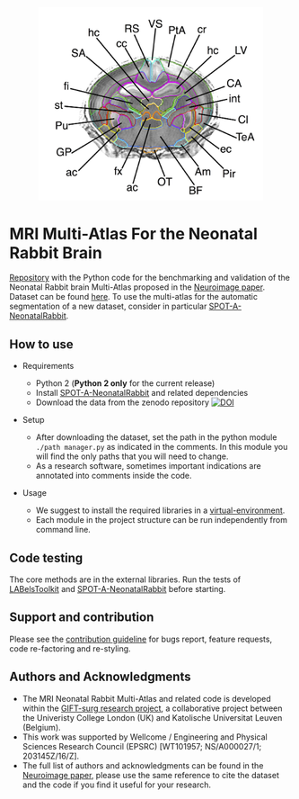 
<p align="center"> 
<img src="https://github.com/gift-surg/MRImultiAtlasForNeonatalRabbitBrain/blob/master/docs/annotated_slice.jpg" width="400">
</p>


# MRI Multi-Atlas For the Neonatal Rabbit Brain

[Repository][this_repository] with the Python code for the benchmarking and validation of the Neonatal Rabbit brain Multi-Atlas
proposed in the [Neuroimage paper][paperlink]. Dataset can be found [here][multiatlasonzenodo]. To use the multi-atlas for 
the automatic segmentation of a new dataset, consider in particular [SPOT-A-NeonatalRabbit][spotaneonatalrabbit].

## How to use 

+ Requirements
    - Python 2 (**Python 2 only** for the current release)
    - Install [SPOT-A-NeonatalRabbit][spotaneonatalrabbit] and related dependencies
    - Download the data from the zenodo repository [![DOI](https://zenodo.org/badge/DOI/10.5281/zenodo.1289776.svg)](https://doi.org/10.5281/zenodo.1289776)
    
+ Setup
    - After downloading the dataset, set the path in 
    the python module `./path manager.py` as indicated in the comments. In this module you will find the only 
    paths that you will need to change.
    - As a research software, sometimes important indications are annotated into comments inside the code.

+ Usage
    - We suggest to install the required libraries in a [virtual-environment][virtualenvironment].
    - Each module in the project structure can be run independently from command line.


## Code testing
The core methods are in the external libraries. Run the tests of 
[LABelsToolkit][labelstoolkit] and [SPOT-A-NeonatalRabbit][spotaneonatalrabbit] before starting.

## Support and contribution
Please see the [contribution guideline][contributionguideline] for bugs report,
feature requests, code re-factoring and re-styling.


## Authors and Acknowledgments

+ The MRI Neonatal Rabbit Multi-Atlas and related code is developed within the [GIFT-surg research project][giftsurg], a 
 collaborative project between the Univeristy College London (UK) and Katolische Universitat Leuven (Belgium).
+ This work was supported by Wellcome / Engineering and Physical Sciences Research Council (EPSRC) [WT101957; NS/A000027/1; 203145Z/16/Z]. 
+ The full list of authors and acknowledgments can be found in the [Neuroimage paper][paperlink], please use the same reference
to cite the dataset and the code if you find it useful for your research.



[this_repository]: https://github.com/gift-surg/MRImultiAtlasForNeonatalRabbitBrain
[paperlink]: https://doi.org/10.1016/j.neuroimage.2018.06.029
[multiatlasonzenodo]: https://doi.org/10.5281/zenodo.1289776
[spotaneonatalrabbit]: https://github.com/gift-surg/SPOT-A-NeonatalRabbit
[giftsurg]: http://www.gift-surg.ac.uk
[niftyreg]: http://cmictig.cs.ucl.ac.uk/wiki/index.php/NiftyReg
[niftyseg]: http://cmictig.cs.ucl.ac.uk/research/software/software-nifty/niftyseg
[niftk]: http://cmictig.cs.ucl.ac.uk/research/software/software-nifty/niftyview
[labelstoolkit]: https://github.com/SebastianoF/LABelsToolkit
[requirementstxt]: https://github.com/gift-surg/SPOT-A-NeonatalRabbit/blob/master/requirements.txt
[examplesfolder]: https://github.com/gift-surg/SPOT-A-NeonatalRabbit/blob/master/examples
[testingfolder]: https://github.com/gift-surg/SPOT-A-NeonatalRabbit/blob/master/tests
[contributionguideline]: https://github.com/gift-surg/MRImultiAtlasForNeonatalRabbitBrain/blob/master/CONTRIBUTE.md
[mrira]: https://github.com/gift-surg/MRImultiAtlasForNeonatalRabbitBrain
[licence]: https://github.com/gift-surg/SPOT-A-NeonatalRabbit/blob/master/LICENCE.txt
[nosetest]: http://pythontesting.net/framework/nose/nose-introduction/
[virtualenvironment]: http://docs.python-guide.org/en/latest/dev/virtualenvs/
[wikipage]: https://github.com/gift-surg/SPOT-A-NeonatalRabbit/wiki